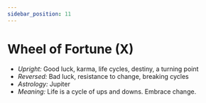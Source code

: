 ```yaml
---
sidebar_position: 11
---
```


# Wheel of Fortune (X)

- *Upright:* Good luck, karma, life cycles, destiny, a turning point
- *Reversed:* Bad luck, resistance to change, breaking cycles
- *Astrology:* Jupiter
- *Meaning:* Life is a cycle of ups and downs. Embrace change.